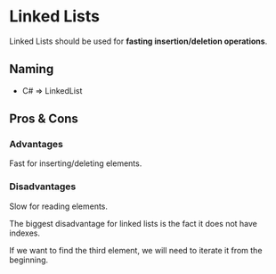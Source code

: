 # Linked Lists

Linked Lists should be used for **fasting insertion/deletion operations**.

## Naming

- C# => LinkedList<Type>

## Pros & Cons

### Advantages

Fast for inserting/deleting elements.

### Disadvantages

Slow for reading elements.

The biggest disadvantage for linked lists is the fact it does not have indexes.

If we want to find the third element, we will need to iterate it from the beginning.